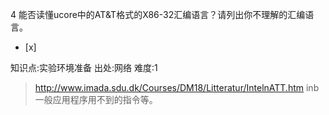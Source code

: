 4
能否读懂ucore中的AT&T格式的X86-32汇编语言？请列出你不理解的汇编语言。
- [x]

知识点:实验环境准备
出处:网络
难度:1
> http://www.imada.sdu.dk/Courses/DM18/Litteratur/IntelnATT.htm inb一般应用程序用不到的指令等。
